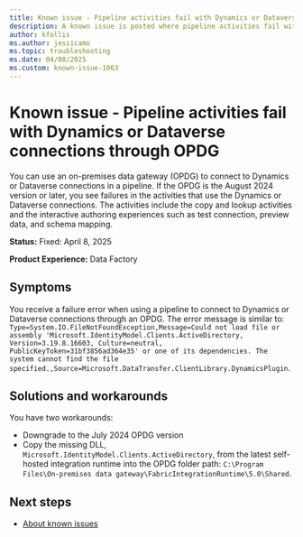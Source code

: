```yaml
---
title: Known issue - Pipeline activities fail with Dynamics or Dataverse connections through OPDG
description: A known issue is posted where pipeline activities fail with Dynamics or Dataverse connections through OPDG.
author: kfollis
ms.author: jessicamo
ms.topic: troubleshooting  
ms.date: 04/08/2025
ms.custom: known-issue-1063
---
```


# Known issue - Pipeline activities fail with Dynamics or Dataverse connections through OPDG

You can use an on-premises data gateway (OPDG) to connect to Dynamics or Dataverse connections in a pipeline. If the OPDG is the August 2024 version or later, you see failures in the activities that use the Dynamics or Dataverse connections. The activities include the copy and lookup activities and the interactive authoring experiences such as test connection, preview data, and schema mapping.

**Status:** Fixed: April 8, 2025

**Product Experience:** Data Factory

## Symptoms

You receive a failure error when using a pipeline to connect to Dynamics or Dataverse connections through an OPDG. The error message is similar to: `Type=System.IO.FileNotFoundException,Message=Could not load file or assembly 'Microsoft.IdentityModel.Clients.ActiveDirectory, Version=3.19.8.16603, Culture=neutral, PublicKeyToken=31bf3856ad364e35' or one of its dependencies. The system cannot find the file specified.,Source=Microsoft.DataTransfer.ClientLibrary.DynamicsPlugin`. 

## Solutions and workarounds

You have two workarounds:

- Downgrade to the July 2024 OPDG version
- Copy the missing DLL, `Microsoft.IdentityModel.Clients.ActiveDirectory`, from the latest self-hosted integration runtime into the OPDG folder path: `C:\Program Files\On-premises data gateway\FabricIntegrationRuntime\5.0\Shared`.

## Next steps

- [About known issues](https://support.fabric.microsoft.com/known-issues)
